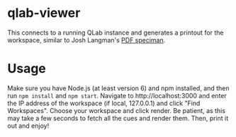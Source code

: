 # qlab-viewer
This connects to a running QLab instance and generates a printout for the workspace, similar to Josh Langman's [PDF speciman](https://postwiki.s3.amazonaws.com/files/asset/attachment/376/QLab_3_Icons_font_specimen.pdf).

Usage
=====
Make sure you have Node.js (at least version 6) and npm installed, and then run `npm install` and `npm start`. Navigate to http://localhost:3000
and enter the IP address of the workspace (if local, 127.0.0.1) and click "Find Workspaces". Choose your workspace and click render. Be patient,
as this may take a few seconds to fetch all the cues and render them. Then, print it out and enjoy!
